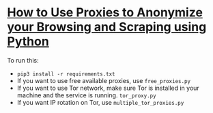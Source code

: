 # [How to Use Proxies to Anonymize your Browsing and Scraping using Python]()
To run this:
- `pip3 install -r requirements.txt`
- If you want to use free available proxies, use `free_proxies.py`
- If you want to use Tor network, make sure Tor is installed in your machine and the service is running. `tor_proxy.py`
- If you want IP rotation on Tor, use `multiple_tor_proxies.py`